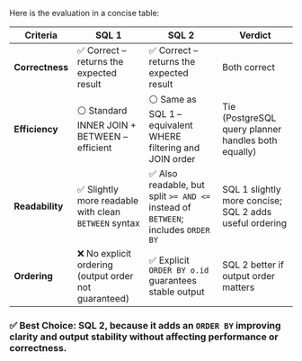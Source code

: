 Here is the evaluation in a concise table:

| Criteria        | SQL 1                                                | SQL 2                                                                            | Verdict                                                 |
| --------------- | ---------------------------------------------------- | -------------------------------------------------------------------------------- | ------------------------------------------------------- |
| **Correctness** | ✅ Correct – returns the expected result              | ✅ Correct – returns the expected result                                          | Both correct                                            |
| **Efficiency**  | ⚪ Standard INNER JOIN + BETWEEN – efficient          | ⚪ Same as SQL 1 – equivalent WHERE filtering and JOIN order                      | Tie (PostgreSQL query planner handles both equally)     |
| **Readability** | ✅ Slightly more readable with clean `BETWEEN` syntax | ✅ Also readable, but split `>= AND <=` instead of `BETWEEN`; includes `ORDER BY` | SQL 1 slightly more concise; SQL 2 adds useful ordering |
| **Ordering**    | ❌ No explicit ordering (output order not guaranteed) | ✅ Explicit `ORDER BY o.id` guarantees stable output                              | SQL 2 better if output order matters                    |

### ✅ **Best Choice: SQL 2**, because it adds an `ORDER BY` improving clarity and output stability without affecting performance or correctness.
